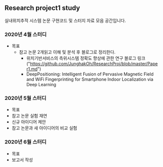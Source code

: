 ## Research project1 study
실내위치추적 시스템 논문 구현코드 및 스터지 자료 모음 공간입니다.

### 2020년 4월  스터디
* 목표
  * 참고 논문 2개읽고 이해 및 분석 후 블로그로 정리한다.
    * 위치기반서비스의 측위시스템 정확도 향상에 관한 연구
      블로그 링크("https://github.com/JunghakOh/ResearchProj/blob/master/Paper1.md")
    * DeepPositioning: Intelligent Fusion of Pervasive Magnetic Field and WiFi Fingerprinting for Smartphone Indoor Localization via Deep Learning


 
### 2020년 5월 스터디
* 목표
 * 참고 논문 실험 재연
 * 신규 아이디어 제안
 * 참고 논문과 새 아이디어의 비교 실험
 ### 2020년 6월 스터디
 * 목표
  * 보고서 작성
   

 
 

